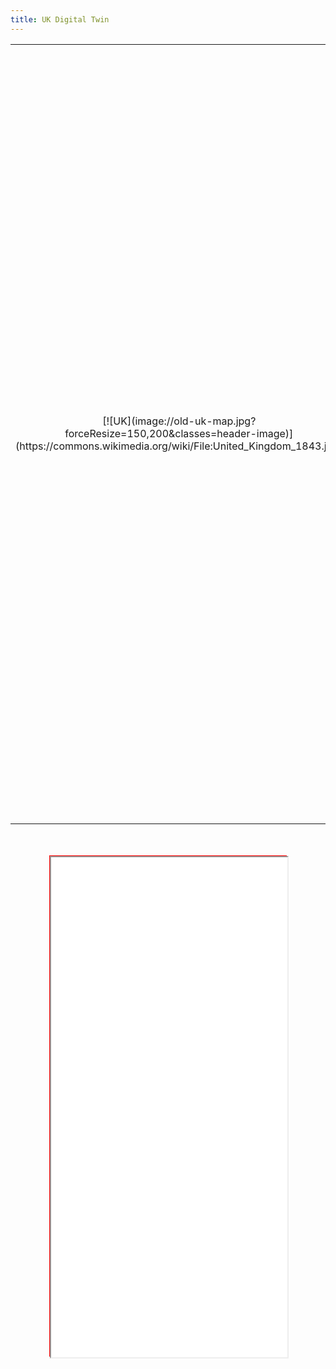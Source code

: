 ```yaml
---
title: UK Digital Twin
---
```


<table>
	<tr>
		<td width="25%" style="text-align: center;" markdown="1">[![UK](image://old-uk-map.jpg?forceResize=150,200&classes=header-image)](https://commons.wikimedia.org/wiki/File:United_Kingdom_1843.jpg)</td>
		<td width="75%"><h2>UK Digital Twin</h2>Lorem ipsum dolor sit amet, consectetur adipiscing elit. Ut ut felis ut mi pulvinar convallis. Nullam quis nisl et sapien blandit facilisis. Suspendisse pretium egestas quam, ultrices pretium massa rhoncus eu. Fusce ultricies, nisi quis convallis vestibulum, nunc nunc pellentesque tortor, sit amet sodales ligula nibh quis lectus. Interdum et malesuada fames ac ante ipsum primis in faucibus. Donec aliquam, massa ac accumsan interdum, lacus est maximus mauris, sit amet sollicitudin turpis lorem id orci. Nunc sit amet pharetra nibh.</td>
	</tr>
</table>
<br><br>

<div id="map-container" class="full-width" style="height: 800px;">
	<div id="map-inner" style="width: 75%; height: 100%; margin: 0 auto; position: relative; border: 1px solid red;">
		<iframe id="map-frame" width="100%" height="100%" src="SET-IN-JS" />
	</div>
</div>
<br>

[plugin:page-inject](/modular/partners)